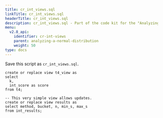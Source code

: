 ```yaml
---
title: cr_int_views.sql
linkTitle: cr_int_views.sql
headerTitle: cr_int_views.sql
description: cr_int_views.sql - Part of the code kit for the "Analyzing a normal distribution" section within the YSQL window functions documentation.
menu:
  v2.8_api:
    identifier: cr-int-views
    parent: analyzing-a-normal-distribution
    weight: 50
type: docs
---
```

Save this script as `cr_int_views.sql`.
```plpgsql
create or replace view t4_view as
select
  k,
  int_score as score
from t4;

-- This very simple view allows updates.
create or replace view results as
select method, bucket, n, min_s, max_s
from int_results;
```
